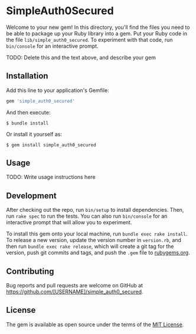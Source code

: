 # SimpleAuth0Secured

Welcome to your new gem! In this directory, you'll find the files you need to be able to package up your Ruby library into a gem. Put your Ruby code in the file `lib/simple_auth0_secured`. To experiment with that code, run `bin/console` for an interactive prompt.

TODO: Delete this and the text above, and describe your gem

## Installation

Add this line to your application's Gemfile:

```ruby
gem 'simple_auth0_secured'
```

And then execute:

    $ bundle install

Or install it yourself as:

    $ gem install simple_auth0_secured

## Usage

TODO: Write usage instructions here

## Development

After checking out the repo, run `bin/setup` to install dependencies. Then, run `rake spec` to run the tests. You can also run `bin/console` for an interactive prompt that will allow you to experiment.

To install this gem onto your local machine, run `bundle exec rake install`. To release a new version, update the version number in `version.rb`, and then run `bundle exec rake release`, which will create a git tag for the version, push git commits and tags, and push the `.gem` file to [rubygems.org](https://rubygems.org).

## Contributing

Bug reports and pull requests are welcome on GitHub at https://github.com/[USERNAME]/simple_auth0_secured.


## License

The gem is available as open source under the terms of the [MIT License](https://opensource.org/licenses/MIT).
